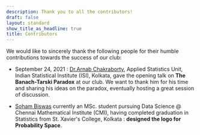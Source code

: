 ```yaml
---
description: Thank you to all the contributors!
draft: false
layout: standard
show_title_as_headline: true
title: Contributors
---
```


We would like to sincerely thank the following people for their humble contributions towards the success of our club:

+ September 24, 2021 : [Dr.Arnab Chakraborty](https://www.isical.ac.in/~arnabc/), Applied Statistics Unit, Indian Statistical Institute (ISI), Kolkata, gave the opening talk on **The Banach-Tarski Paradox** at our club. We want to thank him for his time and sharing his ideas on the paradox, eventually hosting a great session of discussion.

+ [Soham Biswas]() currently an MSc. student pursuing Data Science @ Chennai Mathematical Institute (CMI), having completed graduation in Statistics from St. Xavier's College, Kolkata : **designed the logo for Probability Space**.
